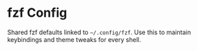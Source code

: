 # fzf Config

Shared fzf defaults linked to `~/.config/fzf`. Use this to maintain keybindings and theme tweaks for every shell.
